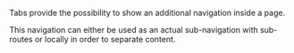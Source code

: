 Tabs provide the possibility to show an additional navigation inside a page.

This navigation can either be used as an actual sub-navigation with sub-routes or locally in order to separate content.